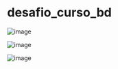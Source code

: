 # desafio_curso_bd
![image](https://github.com/gefersonholdorf/desafio_curso_bd/assets/68699314/1d6848f9-d36a-4f61-83c9-368940dcd7a7)

![image](https://github.com/gefersonholdorf/desafio_curso_bd/assets/68699314/e0c34f71-52cf-4dc8-9197-bce5611f075a)

![image](https://github.com/gefersonholdorf/desafio_curso_bd/assets/68699314/71283c5a-e3c5-49d5-bbe5-c8e7bce84774)
